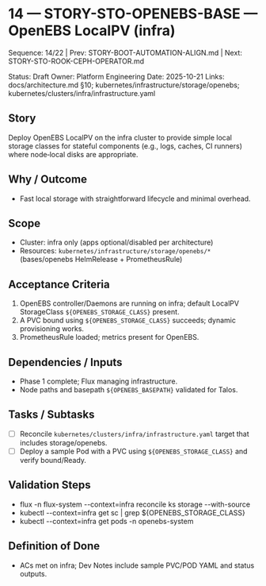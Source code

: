 # 14 — STORY-STO-OPENEBS-BASE — OpenEBS LocalPV (infra)

Sequence: 14/22 | Prev: STORY-BOOT-AUTOMATION-ALIGN.md | Next: STORY-STO-ROOK-CEPH-OPERATOR.md

Status: Draft
Owner: Platform Engineering
Date: 2025-10-21
Links: docs/architecture.md §10; kubernetes/infrastructure/storage/openebs; kubernetes/clusters/infra/infrastructure.yaml

## Story
Deploy OpenEBS LocalPV on the infra cluster to provide simple local storage classes for stateful components (e.g., logs, caches, CI runners) where node‑local disks are appropriate.

## Why / Outcome
- Fast local storage with straightforward lifecycle and minimal overhead.

## Scope
- Cluster: infra only (apps optional/disabled per architecture)
- Resources: `kubernetes/infrastructure/storage/openebs/*` (bases/openebs HelmRelease + PrometheusRule)

## Acceptance Criteria
1) OpenEBS controller/Daemons are running on infra; default LocalPV StorageClass `${OPENEBS_STORAGE_CLASS}` present.
2) A PVC bound using `${OPENEBS_STORAGE_CLASS}` succeeds; dynamic provisioning works.
3) PrometheusRule loaded; metrics present for OpenEBS.

## Dependencies / Inputs
- Phase 1 complete; Flux managing infrastructure.
- Node paths and basepath `${OPENEBS_BASEPATH}` validated for Talos.

## Tasks / Subtasks
- [ ] Reconcile `kubernetes/clusters/infra/infrastructure.yaml` target that includes storage/openebs.
- [ ] Deploy a sample Pod with a PVC using `${OPENEBS_STORAGE_CLASS}` and verify bound/Ready.

## Validation Steps
- flux -n flux-system --context=infra reconcile ks storage --with-source
- kubectl --context=infra get sc | grep ${OPENEBS_STORAGE_CLASS}
- kubectl --context=infra get pods -n openebs-system

## Definition of Done
- ACs met on infra; Dev Notes include sample PVC/POD YAML and status outputs.
